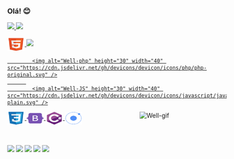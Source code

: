 ### Olá! 😊
<div> 
        <a href="https://github.com/dshzr">
        <img height="150em" src="https://github-readme-stats.vercel.app/api?username=dshzr&show_icons=true&theme=midnight-purple&include_all_commits=true&count_private=true"/>
        <img  height="150em" src="https://github-readme-stats.vercel.app/api/top-langs/?username=dshzr&layout=compact&langs_count=7&theme=midnight-purple"/>
</div>

<div style="display: inline_block"><br>
 <img align="center" alt="Well-HTML" height="30" width="40" src="https://raw.githubusercontent.com/devicons/devicon/master/icons/html5/html5-original.svg">
  <img src="https://cdn.jsdelivr.net/gh/devicons/devicon/icons/react/react-original.svg" />
  
            <img alt="Well-php" height="30" width="40" src="https://cdn.jsdelivr.net/gh/devicons/devicon/icons/php/php-original.svg" />
          
            <img alt="Well-JS" height="30" width="40" src="https://cdn.jsdelivr.net/gh/devicons/devicon/icons/javascript/javascript-plain.svg" />
          
  <img align="center" alt="Well-CSS" height="30" width="40" src="https://raw.githubusercontent.com/devicons/devicon/master/icons/css3/css3-original.svg">
  <img align="center" alt="Well-Bootstrap" height="30" width="40" src="https://github.com/devicons/devicon/blob/master/icons/bootstrap/bootstrap-plain.svg">
  <img align="center" alt="Well-Csharp" height="30" width="40" src="https://raw.githubusercontent.com/devicons/devicon/master/icons/csharp/csharp-original.svg">
  <img align="center" alt="Well-Ionic" height="30" width="40" src="https://github.com/devicons/devicon/blob/master/icons/ionic/ionic-original.svg">
  <img align="right" alt="Well-gif" height="200" width="200" src="https://media.giphy.com/media/gMSJj7TPzaFGG1VE38/giphy.gif?cid=790b7611a2f85e55a4deb918816b2a6dcf4cd359edb9965d&rid=giphy.gif&ct=g">
 
</div>
  
  ##
  
 <div style="display: inline_block"><br>
   <a href="https://www.youtube.com/channel/UCClxB05SdztPTydUiHdLADg" target="_blank"><img src="https://img.shields.io/badge/YouTube-FF0000?style=for-the-badge&logo=youtube&logoColor=white" target="_blank"></a>
  <a href="https://www.instagram.com/well_dsh/" target="_blank"><img src="https://img.shields.io/badge/-Instagram-%23E4405F?style=for-the-badge&logo=instagram&logoColor=white" target="_blank"></a>
  <a href = "mailto:wellingtonhmt2011@gmail.com"><img src="https://img.shields.io/badge/-Gmail-%23333?style=for-the-badge&logo=gmail&logoColor=white" target="_blank"></a>
  <a href="https://www.linkedin.com/in/wellington-santiago-161201201/" target="_blank"><img src="https://img.shields.io/badge/-LinkedIn-%230077B5?style=for-the-badge&logo=linkedin&logoColor=white" target="_blank"></a> 
   <a href="https://www.twitch.tv/dshzr" target="_blank"><img src="https://img.shields.io/badge/Twitch-9146FF?style=for-the-badge&logo=twitch&logoColor=white" target="_blank"></a>
    
  </div>

